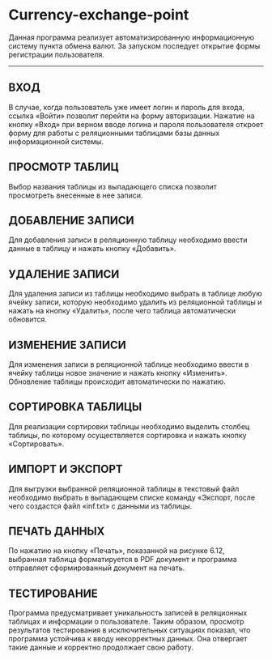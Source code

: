 # Currency-exchange-point
Данная программа реализует автоматизированную информационную систему пункта обмена валют.
За запуском последует открытие формы регистрации пользователя.

___________________________________________________________________________________________________________________


ВХОД
--------------------------------------------------------------------------------------------------------------------
В случае, когда пользователь уже имеет логин и пароль для входа, ссылка «Войти» позволит перейти на форму авторизации.
Нажатие на кнопку «Вход» при верном вводе логина и пароля пользователя откроет форму для работы с реляционными таблицами базы данных информационной системы.

ПРОСМОТР ТАБЛИЦ
--------------------------------------------------------------------------------------------------------------------
Выбор названия таблицы из выпадающего списка позволит просмотреть внесенные в нее записи.

ДОБАВЛЕНИЕ ЗАПИСИ
--------------------------------------------------------------------------------------------------------------------
Для добавления записи в реляционную таблицу необходимо ввести данные в таблицу и нажать кнопку «Добавить».

УДАЛЕНИЕ ЗАПИСИ
--------------------------------------------------------------------------------------------------------------------
Для удаления записи из таблицы необходимо выбрать в таблице любую ячейку записи, которую необходимо удалить из реляционной таблицы и нажать на кнопку 
«Удалить», после чего таблица автоматически обновится. 

ИЗМЕНЕНИЕ ЗАПИСИ
--------------------------------------------------------------------------------------------------------------------
Для изменения записи в реляционной таблице необходимо ввести в ячейку таблицы новое значение и нажать кнопку «Изменить». Обновление таблицы происходит 
автоматически по нажатию. 

СОРТИРОВКА ТАБЛИЦЫ
--------------------------------------------------------------------------------------------------------------------
Для реализации сортировки таблицы необходимо выделить столбец таблицы, по которому осуществляется сортировка и нажать кнопку «Сортировать».

ИМПОРТ И ЭКСПОРТ
--------------------------------------------------------------------------------------------------------------------
Для выгрузки выбранной реляционной таблицы в текстовый файл необходимо выбрать в выпадающем списке команду «Экспорт, после чего создастся файл «inf.txt» 
с данными из таблицы.

ПЕЧАТЬ ДАННЫХ
--------------------------------------------------------------------------------------------------------------------
По нажатию на кнопку «Печать», показанной на рисунке 6.12, выбранная таблица форматируется в PDF документ и программа отправляет сформированный документ 
на печать.

ТЕСТИРОВАНИЕ
--------------------------------------------------------------------------------------------------------------------
Программа предусматривает уникальность записей в реляционных таблицах и информации о пользователе. 
Таким образом, просмотр результатов тестирования в исключительных ситуациях показал, что программа устойчива к вводу некорректных данных. 
Она отвергает такие данные и корректно продолжает свою работу.
